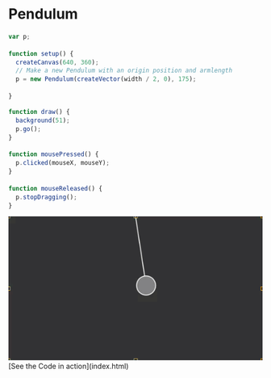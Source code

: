# Pendulum

```js
var p;

function setup() {
  createCanvas(640, 360);
  // Make a new Pendulum with an origin position and armlength
  p = new Pendulum(createVector(width / 2, 0), 175);

}
```

```js
function draw() {
  background(51);
  p.go();
}

function mousePressed() {
  p.clicked(mouseX, mouseY);
}

function mouseReleased() {
  p.stopDragging();
}

```
<img src ="img/pendul.gif"/>
[See the Code in action](index.html)
